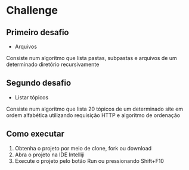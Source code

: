 # Challenge

## Primeiro desafio

* Arquivos

Consiste num algoritmo que lista pastas, subpastas e arquivos de um determinado diretório recursivamente

## Segundo desafio
* Listar tópicos

Consiste num algoritmo que lista 20 tópicos de um determinado site em ordem alfabética utilizando requisição HTTP e algoritmo de ordenação

## Como executar

1. Obtenha o projeto por meio de clone, fork ou download
2. Abra o projeto na IDE Intelliji
3. Execute o projeto pelo botão Run ou pressionando Shift+F10